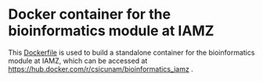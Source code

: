 
# Docker container for the bioinformatics module at IAMZ

This [Dockerfile](./Dockerfile) is used to build a standalone container for the bioinformatics module at IAMZ,
which can be accessed at <https://hub.docker.com/r/csicunam/bioinformatics_iamz> .

